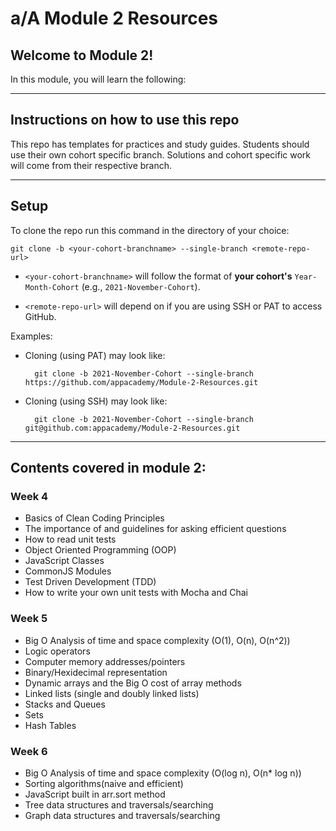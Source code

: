 # a/A Module 2 Resources

## Welcome to Module 2!

In this module, you will learn the following:

---

## Instructions on how to use this repo

This repo has templates for practices and study guides. Students should use their own cohort specific branch. Solutions and cohort specific work will come from their respective branch.

---

## Setup

To clone the repo run this command in the directory of your choice:

    git clone -b <your-cohort-branchname> --single-branch <remote-repo-url>

- `<your-cohort-branchname>` will follow the format of __your cohort's__ `Year-Month-Cohort` (e.g., `2021-November-Cohort`).

- `<remote-repo-url>` will depend on if you are using SSH or PAT to access GitHub.

Examples:

- Cloning (using PAT) may look like:

        git clone -b 2021-November-Cohort --single-branch https://github.com/appacademy/Module-2-Resources.git

- Cloning (using SSH) may look like:

        git clone -b 2021-November-Cohort --single-branch git@github.com:appacademy/Module-2-Resources.git

---

## Contents covered in module 2:

### Week 4

- Basics of Clean Coding Principles
- The importance of and guidelines for asking efficient questions
- How to read unit tests
- Object Oriented Programming (OOP)
- JavaScript Classes
- CommonJS Modules
- Test Driven Development (TDD)
- How to write your own unit tests with Mocha and Chai

### Week 5

- Big O Analysis of time and space complexity (O(1), O(n), O(n^2))
- Logic operators
- Computer memory addresses/pointers
- Binary/Hexidecimal representation
- Dynamic arrays and the Big O cost of array methods
- Linked lists (single and doubly linked lists)
- Stacks and Queues
- Sets
- Hash Tables

### Week 6

- Big O Analysis of time and space complexity (O(log n), O(n* log n))
- Sorting algorithms(naive and efficient)
- JavaScript built in arr.sort method
- Tree data structures and traversals/searching
- Graph data structures and traversals/searching

